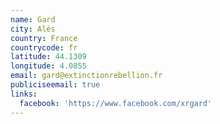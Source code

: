 ```yaml
---
name: Gard
city: Alès
country: France
countrycode: fr
latitude: 44.1309
longitude: 4.0855
email: gard@extinctionrebellion.fr
publiciseemail: true
links:
  facebook: 'https://www.facebook.com/xrgard'
---
```


